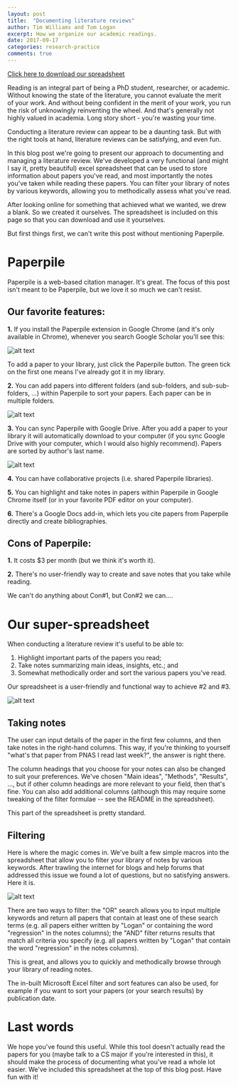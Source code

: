 ```yaml
---
layout: post
title:  "Documenting literature reviews"
author: Tim Williams and Tom Logan
excerpt: How we organize our academic readings.
date: 2017-09-17
categories: research-practice
comments: true
---
```

<!-- *(blog hosted on Tim's website)*
<iframe width="100%" height="5000" src="http://timwilliams.kiwi/documenting-literature-reviews/" frameborder="0" allowfullscreen></iframe> -->

[Click here to download our spreadsheet](../../../reading_list.xlsm)

Reading is an integral part of being a PhD student, researcher, or academic.
Without knowing the state of the literature, you cannot evaluate the merit of your work.
And without being confident in the merit of your work, you run the risk of unknowingly reinventing the wheel.
And that's generally not highly valued in academia.
Long story short - you're wasting your time.

Conducting a literature review can appear to be a daunting task.
But with the right tools at hand, literature reviews can be satisfying, and even fun.

In this blog post we're going to present our approach to documenting and managing a literature review.
We've developed a very functional (and might I say it, pretty beautiful) excel spreadsheet that can be used to store information about papers you've read, and most importantly the notes you've taken while reading these papers.
You can filter your library of notes by various keywords, allowing you to methodically assess what you've read.

After looking online for something that achieved what we wanted, we drew a blank.
So we created it ourselves.
The spreadsheet is included on this page so that you can download and use it yourselves.

But first things first, we can't write this post without mentioning Paperpile.

# Paperpile

Paperpile is a web-based citation manager. It's great. The focus of this post isn't meant to be Paperpile, but we love it so much we can't resist.

## Our favorite features:

**1\.** If you install the Paperpile extension in Google Chrome (and it's only available in Chrome), whenever you search Google Scholar you'll see this:

![alt text](../../../img/blog/lit_review/scholar.png)

To add a paper to your library, just click the Paperpile button.
The green tick on the first one means I've already got it in my library.

**2\.** You can add papers into different folders (and sub-folders, and sub-sub-folders, ...) within Paperpile to sort your papers.
Each paper can be in multiple folders.

![alt text](../../../img/blog/lit_review/paperpile.png)

**3\.** You can sync Paperpile with Google Drive. After you add a paper to your library it will automatically download to your computer (if you sync Google Drive with your computer, which I would also highly recommend). Papers are sorted by author's last name.

![alt text](../../../img/blog/lit_review/files.png)

**4\.** You can have collaborative projects (i.e. shared Paperpile libraries).

**5\.** You can highlight and take notes in papers within Paperpile in Google Chrome itself (or in your favorite PDF editor on your computer).

**6\.** There's a Google Docs add-in, which lets you cite papers from Paperpile directly and create bibliographies.

## Cons of Paperpile:
**1\.** It costs $3 per month (but we think it's worth it).

**2\.** There's no user-friendly way to create and save notes that you take while reading.

We can't do anything about Con#1, but Con#2 we can....

# Our super-spreadsheet

When conducting a literature review it's useful to be able to:

1. Highlight important parts of the papers you read;
2. Take notes summarizing main ideas, insights, etc.; and
3. Somewhat methodically order and sort the various papers you've read.

Our spreadsheet is a user-friendly and functional way to achieve #2 and #3.

![alt text](../../../img/blog/lit_review/excel2.png)

## Taking notes

The user can input details of the paper in the first few columns, and then take notes in the right-hand columns. This way, if you're thinking to yourself "what's that paper from PNAS I read last week?", the answer is right there.

The column headings that you choose for your notes can also be changed to suit your preferences. We've chosen "Main ideas", "Methods", "Results", ..., but if other column headings are more relevant to your field, then that's fine. You can also add additional columns (although this may require some tweaking of the filter formulae -- see the README in the spreadsheet).

This part of the spreadsheet is pretty standard.

## Filtering

Here is where the magic comes in. We've built a few simple macros into the spreadsheet that allow you to filter your library of notes by various keywords. After trawling the internet for blogs and help forums that addressed this issue we found a lot of questions, but no satisfying answers. Here it is.

![alt text](../../../img/blog/lit_review/filter_bar.png)

There are two ways to filter: the "OR" search allows you to input multiple keywords and return all papers that contain at least one of these search terms (e.g. all papers either written by "Logan" or containing the word "regression" in the notes columns); the "AND" filter returns results that match all criteria you specify (e.g. all papers written by "Logan" that contain the word "regression" in the notes columns).

This is great, and allows you to quickly and methodically browse through your library of reading notes.

The in-built Microsoft Excel filter and sort features can also be used, for example if you want to sort your papers (or your search results) by publication date.

# Last words

We hope you've found this useful. While this tool doesn't actually read the papers for you (maybe talk to a CS major if you're interested in this), it should make the process of documenting what you've read a whole lot easier. We've included this spreadsheet at the top of this blog post. Have fun with it!
